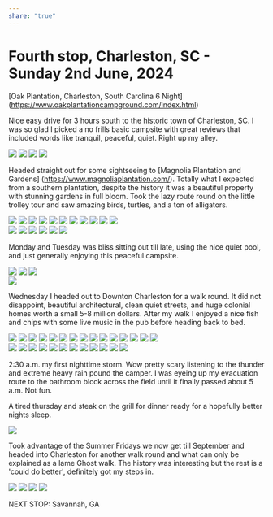 ```yaml
---
share: "true"
---
```

<!--
published: 2024-06-10
image: https://library.wamphlett.net/photos/vamphlett/blog/5/L/IMG_4812.jpg
title: Fourth stop, Saturday 2nd June, 2024
slug: June2
next: Savannah, GA
-->
# Fourth stop, Charleston, SC - Sunday 2nd June, 2024


[Oak Plantation, Charleston, South Carolina 6 Night] (https://www.oakplantationcampground.com/index.html)


Nice easy drive for 3 hours south to the historic town of Charleston, SC.
I was so glad I picked a no frills basic campsite with great reviews that included words like tranquil, peaceful, quiet. Right up my alley.

<div class="images really small">
<img src="https://library.wamphlett.net/photos/vamphlett/blog/5/L/IMG_4736.jpg" />
<img src="https://library.wamphlett.net/photos/vamphlett/blog/5/L/IMG_4739.jpg" />
<img src="https://library.wamphlett.net/photos/vamphlett/blog/5/L/IMG_4781.jpg" />
<img src="https://library.wamphlett.net/photos/vamphlett/blog/5/L/IMG_4784.jpg" />
</div>

Headed straight out for some sightseeing to [Magnolia Plantation and Gardens] (https://www.magnoliaplantation.com/). Totally what I expected from a southern plantation, despite the history it was a beautiful property with stunning gardens in full bloom. Took the lazy route round on the little trolley tour and saw amazing birds, turtles, and a ton of alligators.
<div class="images really small">
<img src="https://library.wamphlett.net/photos/vamphlett/blog/5/P/IMG_4746.jpg" />
<img src="https://library.wamphlett.net/photos/vamphlett/blog/5/P/IMG_4754.jpg" />
<img src="https://library.wamphlett.net/photos/vamphlett/blog/5/P/IMG_4756.jpg" />
<img src="https://library.wamphlett.net/photos/vamphlett/blog/5/P/IMG_4750.jpg" />
<img src="https://library.wamphlett.net/photos/vamphlett/blog/5/P/IMG_4753.jpg" />
<img src="https://library.wamphlett.net/photos/vamphlett/blog/5/P/IMG_4759.jpg" />
<img src="https://library.wamphlett.net/photos/vamphlett/blog/5/P/IMG_4768.jpg" />
<img src="https://library.wamphlett.net/photos/vamphlett/blog/5/P/IMG_4769.jpg" />
<img src="https://library.wamphlett.net/photos/vamphlett/blog/5/P/IMG_4770.jpg" />
<img src="https://library.wamphlett.net/photos/vamphlett/blog/5/P/IMG_4771.jpg" />
<img src="https://library.wamphlett.net/photos/vamphlett/blog/5/P/IMG_4773.jpg" />
</div>
<div class="images really small">
<img src="https://library.wamphlett.net/photos/vamphlett/blog/5/L/IMG_4740.jpg" />
<img src="https://library.wamphlett.net/photos/vamphlett/blog/5/L/IMG_4758.jpg" />
<img src="https://library.wamphlett.net/photos/vamphlett/blog/5/L/IMG_4772.jpg" />
<img src="https://library.wamphlett.net/photos/vamphlett/blog/5/L/IMG_4774.jpg" />
<img src="https://library.wamphlett.net/photos/vamphlett/blog/5/L/IMG_4760.jpg" />
<img src="https://library.wamphlett.net/photos/vamphlett/blog/5/L/IMG_4762.jpg" />
</div>

Monday and Tuesday was bliss sitting out till late, using the nice quiet pool, and just generally enjoying this peaceful campsite.

<div class="images really small">
<img src="https://library.wamphlett.net/photos/vamphlett/blog/5/L/IMG_1111.jpg" />
<img src="https://library.wamphlett.net/photos/vamphlett/blog/5/L/IMG_4800.jpg" />
<img src="https://library.wamphlett.net/photos/vamphlett/blog/5/L/IMG_4787.jpg" />
</div>
<div class="images really small">
<img src="https://library.wamphlett.net/photos/vamphlett/blog/5/P/IMG_4790.jpg" />
</div>

Wednesday I headed out to Downton Charleston for a walk round. It did not disappoint, beautiful architectural, clean quiet streets, and huge colonial homes worth a small 5-8 million dollars. After my walk I enjoyed a nice fish and chips with some live music in the pub before heading back to bed.

<div class="images really small">
<img src="https://library.wamphlett.net/photos/vamphlett/blog/5/P/IMG_4808.jpg" />
<img src="https://library.wamphlett.net/photos/vamphlett/blog/5/P/IMG_4810.jpg" />
<img src="https://library.wamphlett.net/photos/vamphlett/blog/5/P/IMG_4813.jpg" />
<img src="https://library.wamphlett.net/photos/vamphlett/blog/5/P/IMG_4817.jpg" />
<img src="https://library.wamphlett.net/photos/vamphlett/blog/5/P/IMG_4821.jpg" />
<img src="https://library.wamphlett.net/photos/vamphlett/blog/5/P/IMG_4822.jpg" />
<img src="https://library.wamphlett.net/photos/vamphlett/blog/5/P/IMG_4826.jpg" />
<img src="https://library.wamphlett.net/photos/vamphlett/blog/5/P/IMG_4827.jpg" />
<img src="https://library.wamphlett.net/photos/vamphlett/blog/5/P/IMG_4828.jpg" />
<img src="https://library.wamphlett.net/photos/vamphlett/blog/5/P/IMG_4831.jpg" />
<img src="https://library.wamphlett.net/photos/vamphlett/blog/5/P/IMG_4852.jpg" />
<img src="https://library.wamphlett.net/photos/vamphlett/blog/5/P/IMG_4855.jpg" />
<img src="https://library.wamphlett.net/photos/vamphlett/blog/5/P/IMG_4856.jpg" />
<img src="https://library.wamphlett.net/photos/vamphlett/blog/5/P/IMG_4867.jpg" />
<img src="https://library.wamphlett.net/photos/vamphlett/blog/5/P/IMG_4869.jpg" />
</div>
<div class="images really small">
<img src="https://library.wamphlett.net/photos/vamphlett/blog/5/L/IMG_4807.jpg" />
<img src="https://library.wamphlett.net/photos/vamphlett/blog/5/L/IMG_4809.jpg" />
<img src="https://library.wamphlett.net/photos/vamphlett/blog/5/L/IMG_4811.jpg" />
<img src="https://library.wamphlett.net/photos/vamphlett/blog/5/L/IMG_4812.jpg" />
<img src="https://library.wamphlett.net/photos/vamphlett/blog/5/L/IMG_4814.jpg" />
<img src="https://library.wamphlett.net/photos/vamphlett/blog/5/L/IMG_4816.jpg" />
<img src="https://library.wamphlett.net/photos/vamphlett/blog/5/L/IMG_4818.jpg" />
<img src="https://library.wamphlett.net/photos/vamphlett/blog/5/L/IMG_4820.jpg" />
<img src="https://library.wamphlett.net/photos/vamphlett/blog/5/L/IMG_4823.jpg" />
<img src="https://library.wamphlett.net/photos/vamphlett/blog/5/L/IMG_4824.jpg" />
<img src="https://library.wamphlett.net/photos/vamphlett/blog/5/L/IMG_4833.jpg" />
<img src="https://library.wamphlett.net/photos/vamphlett/blog/5/L/IMG_4834.jpg" />
</div>

2:30 a.m. my first nighttime storm. Wow pretty scary listening to the thunder and extreme heavy rain pound the camper.  I was eyeing up my evacuation route to the bathroom block across the field until it finally passed about 5 a.m.  Not fun. 

A tired thursday and steak on the grill for dinner ready for a hopefully better nights sleep.
<div class="images small">
<img src="https://library.wamphlett.net/photos/vamphlett/blog/5/L/IMG_4848.jpg" />
</div>

Took advantage of the Summer Fridays we now get till September and headed into Charleston for another walk round and what can only be explained as a lame Ghost walk. The history was interesting but the rest is a 'could do better', definitely got my steps in.

<div class="images really small">
<img src="https://library.wamphlett.net/photos/vamphlett/blog/5/L/IMG_4854.jpg" />
<img src="https://library.wamphlett.net/photos/vamphlett/blog/5/L/IMG_4857.jpg" />
<img src="https://library.wamphlett.net/photos/vamphlett/blog/5/L/IMG_4858.jpg" />
<img src="https://library.wamphlett.net/photos/vamphlett/blog/5/L/IMG_4860.jpg" />
</div>

NEXT STOP: Savannah, GA